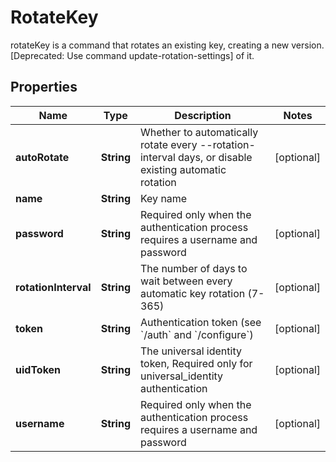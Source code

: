 

# RotateKey

rotateKey is a command that rotates an existing key, creating a new version. [Deprecated: Use command update-rotation-settings] of it.
## Properties

Name | Type | Description | Notes
------------ | ------------- | ------------- | -------------
**autoRotate** | **String** | Whether to automatically rotate every --rotation-interval days, or disable existing automatic rotation |  [optional]
**name** | **String** | Key name | 
**password** | **String** | Required only when the authentication process requires a username and password |  [optional]
**rotationInterval** | **String** | The number of days to wait between every automatic key rotation (7-365) |  [optional]
**token** | **String** | Authentication token (see &#x60;/auth&#x60; and &#x60;/configure&#x60;) |  [optional]
**uidToken** | **String** | The universal identity token, Required only for universal_identity authentication |  [optional]
**username** | **String** | Required only when the authentication process requires a username and password |  [optional]



